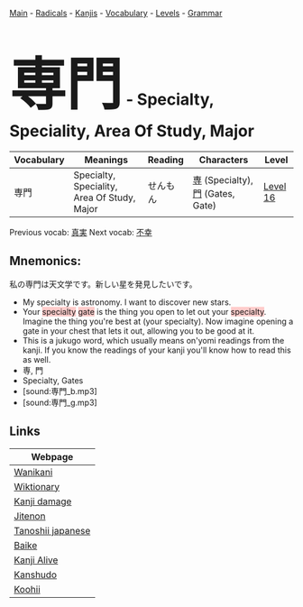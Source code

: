 <style> bigfont {font-size: 100px}</style>
[Main](../README.md) -
[Radicals](../radicals.md) -
[Kanjis](../kanjis.md) -
[Vocabulary](../vocabulary.md) -
[Levels](../levels.md) -
[Grammar](../grammar.md)
# <bigfont> 専門</bigfont> - Specialty, Speciality, Area Of Study, Major 

| Vocabulary | Meanings | Reading | Characters | Level |
| --- | --- | --- | --- | --- |
| 専門 | Specialty, Speciality, Area Of Study, Major | せんもん |  [専](../kanjis/専.md) (Specialty), [門](../kanjis/門.md) (Gates, Gate) | [Level 16](../levels/wk_level16.md) |

Previous vocab: [真実](真実.md) Next vocab: [不幸](不幸.md) 

## Mnemonics:
私の専門は天文学です。新しい星を発見したいです。
* My specialty is astronomy. I want to discover new stars.
* Your <span style="background-color:#ffcccb"> specialty</span> <span style="background-color:#ffcccb"> gate</span> is the thing you open to let out your <span style="background-color:#ffcccb"> specialty</span>. Imagine the thing you're best at (your specialty). Now imagine opening a gate in your chest that lets it out, allowing you to be good at it.
* This is a jukugo word, which usually means on'yomi readings from the kanji. If you know the readings of your kanji you'll know how to read this as well.
* 専, 門
* Specialty, Gates
* [sound:専門_b.mp3]
* [sound:専門_g.mp3]


## Links 

| Webpage |
| --- |
| [Wanikani          ](https://www.wanikani.com/kanji/専門) |
| [Wiktionary        ](https://en.wiktionary.org/wiki/専門) |
| [Kanji damage      ](http://www.kanjidamage.com/kanji/search?utf8=✓&q=専門) |
| [Jitenon           ](https://jitenon.com/kanji/専門) |
| [Tanoshii japanese ](https://www.tanoshiijapanese.com/dictionary/kanji.cfm?k=専門) |
| [Baike             ](https://baike.baidu.com/item/専門) |
| [Kanji Alive       ](https://app.kanjialive.com/専門) |
| [Kanshudo          ](https://www.kanshudo.com/searchmn?q=専門) |
| [Koohii            ](https://kanji.koohii.com/study/kanji/専門) |
